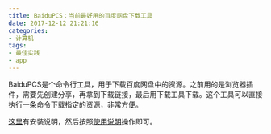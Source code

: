 ```yaml
---
title: BaiduPCS：当前最好用的百度网盘下载工具
date: 2017-12-12 21:21:16
categories:
- 计算机
tags:
- 最佳实践
- app
---
```

BaiduPCS是个命令行工具，用于下载百度网盘中的资源。之前用的是浏览器插件，需要先创建分享，再拿到下载链接，最后用下载工具下载。这个工具可以直接执行一条命令下载指定的资源，非常方便。

[这里](https://github.com/GangZhuo/BaiduPCS/blob/master/README.md)有安装说明，然后按照[使用说明](https://github.com/GangZhuo/BaiduPCS/wiki/BaiduPCS-%E5%9F%BA%E6%9C%AC%E4%BD%BF%E7%94%A8)操作即可。


